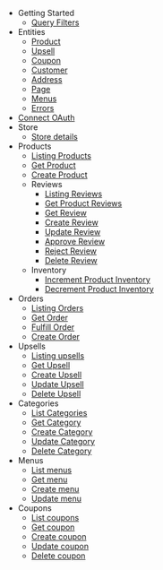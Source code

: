 - Getting Started
  - [Query Filters](/docs/misc/query-filters.md)
- Entities
    - [Product](/docs/entities/product/product.md)
    - [Upsell](/docs/entities/upsells/upsell.md)
    - [Coupon](/docs/entities/coupon/coupon.md)
    - [Customer](/docs/entities/customer/customer.md)
    - [Address](/docs/entities/address/address.md)
    - [Page](/docs/entities/page/page.md)
    - [Menus](/docs/entities/menus/menu.md)
  - [Errors](/docs/errors/index.md)
- [Connect OAuth](/docs/oauth/index.md)
- Store
  - [Store details](/docs/store/me.md)
- Products
  - [Listing Products](/docs/products/index.md)
  - [Get Product](/docs/products/get.md)
  - [Create Product](/docs/products/create.md)
  - Reviews
    - [Listing Reviews](/docs/products/reviews/index.md)
    - [Get Product Reviews](/docs/products/reviews/by_product.md)
    - [Get Review](/docs/products/reviews/get.md)
    - [Create Review](/docs/products/reviews/create.md)
    - [Update Review](/docs/products/reviews/update.md)
    - [Approve Review](/docs/products/reviews/approve.md)
    - [Reject Review](/docs/products/reviews/reject.md)
    - [Delete Review](/docs/products/reviews/delete.md)
  - Inventory
    - [Increment Product Inventory](/docs/products/inventory/increment.md)
    - [Decrement Product Inventory](/docs/products/inventory/decrement.md)
- Orders
  - [Listing Orders](/docs/orders/index.md)
  - [Get Order](/docs/orders/get.md)
  - [Fulfill Order](/docs/orders/fulfill.md)
  - [Create Order](/docs/orders/create.md)
- Upsells
  - [Listing upsells](/docs/upsells/index.md)
  - [Get Upsell](/docs/upsells/get.md)
  - [Create Upsell](/docs/upsells/create.md)
  - [Update Upsell](/docs/upsells/update.md)
  - [Delete Upsell](/docs/upsells/delete.md)
- Categories
  - [List Categories](/docs/categories/index.md)
  - [Get Category](/docs/categories/get.md)
  - [Create Category](/docs/categories/create.md)
  - [Update Category](/docs/categories/update.md)
  - [Delete Category](/docs/categories/delete.md)
- Menus
  - [List menus](/docs/menus/index.md)
  - [Get menu](/docs/menus/get.md)
  - [Create menu](/docs/menus/create.md)
  - [Update menu](/docs/menus/update.md)
- Coupons
  - [List coupons](/docs/coupons/index.md)
  - [Get coupon](/docs/coupons/get.md)
  - [Create coupon](/docs/coupons/create.md)
  - [Update coupon](/docs/coupons/update.md)
  - [Delete coupon](/docs/coupons/delete.md)
